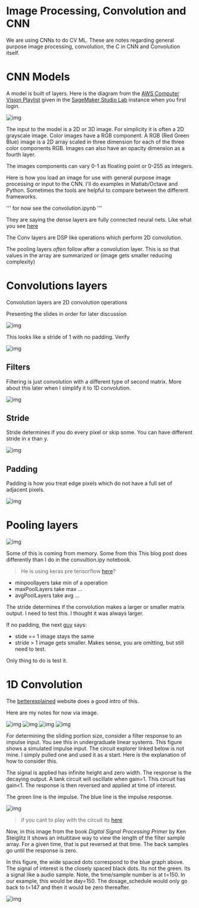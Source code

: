 # Image Processing, Convolution and CNN

We are using CNNs to do CV ML.  These are notes regarding general purpose image processing, convolution, the C in CNN and Convolution itself.

# CNN Models

A model is built of layers.  Here is the diagram from the [AWS Computer Vision Playlist](https://www.youtube.com/playlist?list=PL8P_Z6C4GcuU4knhhCouJujFZ2tTqU-Ta) given in the [SageMaker Studio Lab](https://studiolab.sagemaker.aws/) instance when you first login.

![img](../imgs/cnn_stack.png)


The input to the model is a 2D or 3D image. For simplicity it is often a 2D grayscale image.  Color images have a RGB component.  A RGB (Red Green Blue) image is a 2D array scaled in three dimension for each of the three color components RGB.  Images can also have an opacity 
dimension as a fourth layer.

The images components can vary 0-1 as floating point or 0-255 as integers.

Here is how you load an image for use with general purpose image processing or input to the CNN.  I'll do examples in Matlab/Octave and Python.  Sometimes the tools are helpful to compare between the different frameworks.  

'''
for now see the convolution.ipynb
'''


They are saying the dense layers are fully connected neural nets. Like what you see 
[here](https://playground.tensorflow.org/#activation=tanh&batchSize=10&dataset=circle&regDataset=reg-plane&learningRate=0.03&regularizationRate=0&noise=0&networkShape=4,2&seed=0.88700&showTestData=false&discretize=false&percTrainData=50&x=true&y=true&xTimesY=false&xSquared=false&ySquared=false&cosX=false&sinX=false&cosY=false&sinY=false&collectStats=false&problem=classification&initZero=false&hideText=false)

The Conv layers are DSP like operations which perform 2D convolution.  

The pooling layers *often* follow after a convolution layer.  This is so that values 
in the array are summarized or (image gets smaller reducing complexity)


# Convolutions layers

Convolution layers are 2D convolution operations


Presenting the slides in order for later discussion

![img](../imgs/2dconvolution.png)

This looks like a stride of 1 with no padding.  Verify

![img](../imgs/2dconvolutionb.png)

## Filters

Filtering is just convolution with a different type of second matrix.  More about this later when I simplify it to 1D convolution.

![img](../imgs/filters.png)

## Stride

Stride determines if you do every pixel or skip some. You can have different stride in x than y.

![img](../imgs/stride.png)


## Padding

Padding is how you treat edge pixels which do not have a full set of adjacent pixels.


![img](../imgs/padding.png)

# Pooling layers

![img](../imgs/pooling.png)



Some of this is coming from memory.  Some from this
This blog post does differently than I do in the convultion.ipy notebook.  

>He is using keras pre tensorflow [here](https://machinelearningmastery.com/pooling-layers-for-convolutional-neural-networks/)?

* minpoollayers take min of a operation
* maxPoolLayers take max ...
* avgPoolLayers take avg ...

The stride determines if the convolution makes a larger or smaller matrix output.
I need to test this.  I thought it was always larger.

If no padding, the next [guy](https://towardsdatascience.com/a-beginners-guide-to-convolutional-neural-networks-cnns-14649dbddce8) says:

* stide == 1 image stays the same
* stride > 1 image gets smaller.  Makes sense, you are omitting, but still need to test.
  
   

Only thing to do is test it.


# 1D Convolution


The [betterexplained](https://betterexplained.com/articles/intuitive-convolution/) website does a good intro of this.  

Here are my notes for now via image.

![img](../imgs/conv1Da.JPG)
![img](../imgs/conv1Db.JPG)
![img](../imgs/conv1Dc.JPG)
![img](../imgs/conv1Dd.jpg)


For determining the sliding portion size, consider a filter response to an impulse input.
You see this in undergraduate linear systems.  This figure shows a simulated impulse input.  The circuit explorer linked below is not mine.  I simply pulled one and used it as a start.  Here is the explanation of how to consider this.

The signal is applied has infinite height and zero width.  The response is the decaying output.  A tank circuit will oscillate when gain=1.  This circuit has gain<1.  The response is then reversed and applied at time of interest.

The green line is the impulse.  The blue line is the impulse response.

![img](../imgs/pseudo_impulse_resp.png)

> if you cant to play with the circuit its [here](https://everycircuit.com/circuit/6553516191252480)

Now, in this image from the book *Digital Signal Processing Primer* by Ken Steiglitz it shows an intuititave way to view the length of the filter sample array.  For a given time, that is put reversed at that time.  The back samples go until the response is zero.  

In this figure, the wide spaced dots correspond to the blue graph above.  The signal of interest is the closely spaced black dots.  Its not the green.  Its a signal like a audio sample.  Note, the time/sample number is at t=150.  In our example, this would be day=150.  The dosage_schedule would only go back to t=147 and then it would be zero thereafter.

![img](../imgs/conv1DInt.png)